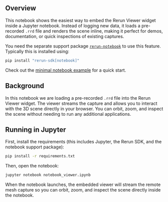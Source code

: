 <!--[metadata]
title = "Notebook: viewer"
tags = ["Notebook", "Widget", "3D"]
thumbnail = "https://static.rerun.io/notebook_viewer_placeholder/0e4e4540ff6f271da663886b5c2f3a1dbd7b3b2f/480w.png"
thumbnail_dimensions = [480, 360]
channel = "main"
-->

<!-- TODO: Replace with an inline viewer or screenshot showing the embedded mesh -->

## Overview

This notebook shows the easiest way to embed the Rerun Viewer widget inside a Jupyter notebook. Instead of logging new data, it loads a pre-recorded `.rrd` file and renders the scene inline, making it perfect for demos, documentation, or quick inspections of existing captures.

You need the separate support package [`rerun-notebook`](https://pypi.org/project/rerun-notebook/) to use this feature. Typically this is installed using:

```bash
pip install "rerun-sdk[notebook]"
```

Check out the [minimal notebook example](https://rerun.io/examples/integrations/notebook) for a quick start.

## Background

In this notebook we are loading a pre-recorded `.rrd` file into the Rerun Viewer widget. The viewer streams the capture and allows you to interact with the 3D scene directly in your browser. You can orbit, zoom, and inspect the scene without needing to run any additional applications.

## Running in Jupyter

First, install the requirements (this includes Jupyter, the Rerun SDK, and the notebook support package):

```bash
pip install -r requirements.txt
```

Then, open the notebook:

```bash
jupyter notebook notebook_viewer.ipynb
```

When the notebook launches, the embedded viewer will stream the remote mesh capture so you can orbit, zoom, and inspect the scene directly inside the notebook.
